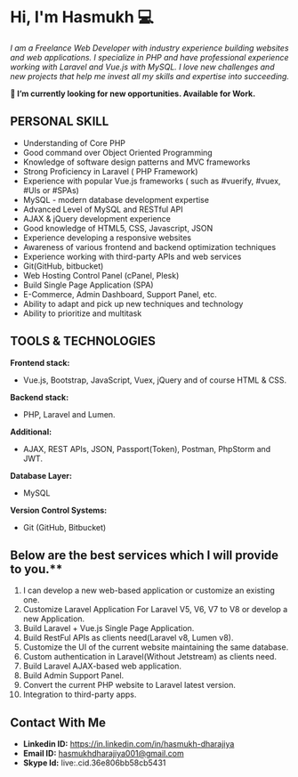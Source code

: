 # Hi, I'm Hasmukh 💻
_I am a Freelance Web Developer with industry
experience building websites and web
applications. I specialize in PHP and have
professional experience working with Laravel and
Vue.js with MySQL. I love new challenges and new
projects that help me invest all my skills and
expertise into succeeding._

**🔭 I’m currently looking for new opportunities. Available for Work.**

## PERSONAL SKILL
- Understanding of Core PHP
- Good command over Object Oriented Programming
- Knowledge of software design patterns and MVC frameworks
- Strong Proficiency in Laravel ( PHP Framework)
- Experience with popular Vue.js frameworks ( such as #vuerify, #vuex, #UIs or #SPAs)
- MySQL - modern database development expertise
- Advanced Level of MySQL and RESTful API
- AJAX & jQuery development experience
- Good knowledge of HTML5, CSS, Javascript, JSON
- Experience developing a responsive websites
- Awareness of various frontend and backend optimization techniques
- Experience working with third-party APIs and web services
- Git(GitHub, bitbucket)
- Web Hosting Control Panel (cPanel, Plesk)
- Build Single Page Application (SPA)
- E-Commerce, Admin Dashboard, Support Panel, etc.
- Ability to adapt and pick up new techniques and technology
- Ability to prioritize and multitask


## TOOLS & TECHNOLOGIES
**Frontend stack:**
- Vue.js, Bootstrap, JavaScript, Vuex, jQuery and of course HTML
& CSS.

**Backend stack:**
- PHP, Laravel and Lumen.

**Additional:**
- AJAX, REST APIs, JSON, Passport(Token), Postman, PhpStorm and JWT.

**Database Layer:**
- MySQL

**Version Control Systems:**
- Git (GitHub, Bitbucket)

## Below are the best services which I will provide to you.**

1) I can develop a new web-based application or customize an existing one.
2) Customize Laravel Application For Laravel V5, V6, V7 to V8 or develop a new Application.
3) Build Laravel + Vue.js Single Page Application.
4) Build RestFul APIs as clients need(Laravel v8, Lumen v8).
5) Customize the UI of the current website maintaining the same database.
6) Custom authentication in Laravel(Without Jetstream) as clients need.
7) Build Laravel AJAX-based web application.
8) Build Admin Support Panel.
9) Convert the current PHP website to Laravel latest version.
10) Integration to third-party apps.

## Contact With Me
- **Linkedin ID:** https://in.linkedin.com/in/hasmukh-dharajiya
- **Email ID:** hasmukhdharajiya001@gmail.com
- **Skype Id:** live:.cid.36e806bb58cb5431
